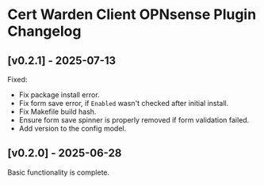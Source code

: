 # Cert Warden Client OPNsense Plugin Changelog

## [v0.2.1] - 2025-07-13

Fixed:
- Fix package install error.
- Fix form save error, if `Enabled` wasn't checked after initial install.
- Fix Makefile build hash.
- Ensure form save spinner is properly removed if form validation failed.
- Add version to the config model.


## [v0.2.0] - 2025-06-28

Basic functionality is complete.

